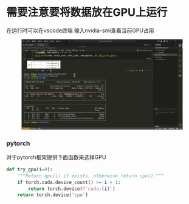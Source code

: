 # 需要注意要将数据放在GPU上运行

在运行时可以在vscode终端 输入nvidia-smi查看当前GPU占用

<figure><img src="../../.gitbook/assets/image_f5k2-rhL_L.png" alt=""><figcaption></figcaption></figure>

### pytorch

对于pytorch框架提供下面函数来选择GPU

```python
def try_gpu(i=0):
    """Return gpu(i) if exists, otherwise return cpu()."""
    if torch.cuda.device_count() >= i + 1:
        return torch.device(f'cuda:{i}')
    return torch.device('cpu')
```

